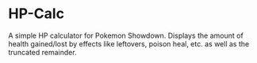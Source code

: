 # HP-Calc
A simple HP calculator for Pokemon Showdown. Displays the amount of health gained/lost by effects like leftovers, poison heal, etc. as well as the truncated remainder.
